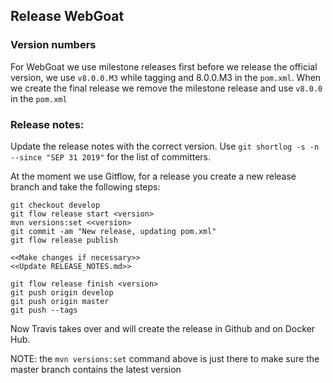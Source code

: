 ## Release WebGoat


### Version numbers

For WebGoat we use milestone releases first before we release the official version, we use `v8.0.0.M3` while tagging
 and 8.0.0.M3 in the `pom.xml`. When we create the final release we remove the milestone release and use 
 `v8.0.0` in the `pom.xml`
 
### Release notes:
Update the release notes with the correct version. Use `git shortlog -s -n --since "SEP 31 2019"` for the list of 
committers.

At the moment we use Gitflow, for a release you create a new release branch and take the following steps:

```
git checkout develop
git flow release start <version>
mvn versions:set <<version>  
git commit -am "New release, updating pom.xml" 
git flow release publish

<<Make changes if necessary>>
<<Update RELEASE_NOTES.md>>

git flow release finish <version>
git push origin develop
git push origin master
git push --tags
```

Now Travis takes over and will create the release in Github and on Docker Hub.

NOTE: the `mvn versions:set` command above is just there to make sure the master branch contains the latest version


